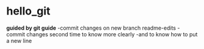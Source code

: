# hello_git
**guided by git guide**
-commit changes on new branch readme-edits
-commit changes second time to know more clearly 
-and to know how to put a new line

